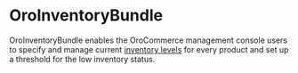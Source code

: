 # OroInventoryBundle

OroInventoryBundle enables the OroCommerce management console users to specify and manage current [inventory levels](http://www.businessdictionary.com/definition/inventory-level.html) for every product and set up a threshold for the low inventory status.
